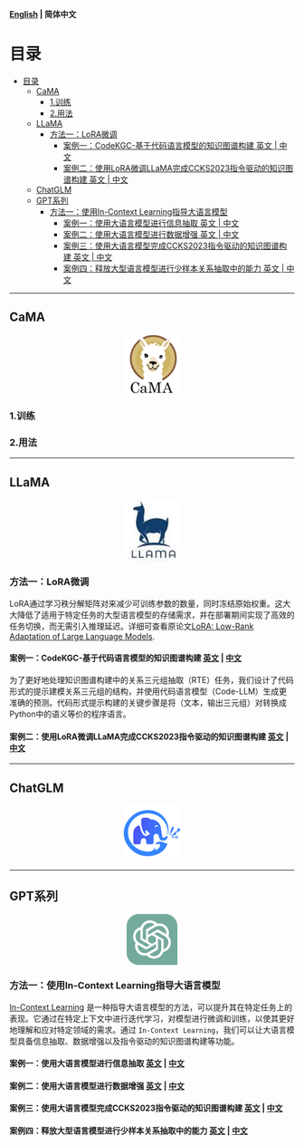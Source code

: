 <p align="left">
    <b> <a href="https://github.com/zjunlp/DeepKE/blob/llm/example/llm/README.md">English</a> | 简体中文</a> </b>
</p>

# 目录

- [目录](#目录)
  - [CaMA](#cama)
    - [1.训练](#1训练)
    - [2.用法](#2用法)
  - [LLaMA](#llama)
    - [方法一：LoRA微调](#方法一lora微调)
      - [案例一：CodeKGC-基于代码语言模型的知识图谱构建 英文 | 中文](#案例一codekgc-基于代码语言模型的知识图谱构建-英文--中文)
      - [案例二：使用LoRA微调LLaMA完成CCKS2023指令驱动的知识图谱构建 英文 | 中文](#案例二使用lora微调llama完成ccks2023指令驱动的知识图谱构建-英文--中文)
  - [ChatGLM](#chatglm)
  - [GPT系列](#gpt系列)
    - [方法一：使用In-Context Learning指导大语言模型](#方法一使用in-context-learning指导大语言模型)
      - [案例一：使用大语言模型进行信息抽取 英文 | 中文](#案例一使用大语言模型进行信息抽取-英文--中文)
      - [案例二：使用大语言模型进行数据增强 英文 | 中文](#案例二使用大语言模型进行数据增强-英文--中文)
      - [案例三：使用大语言模型完成CCKS2023指令驱动的知识图谱构建 英文 | 中文](#案例三使用大语言模型完成ccks2023指令驱动的知识图谱构建-英文--中文)
      - [案例四：释放大型语言模型进行少样本关系抽取中的能力 英文 | 中文](#案例四释放大型语言模型进行少样本关系抽取中的能力-英文--中文)

---

## CaMA

<p align="center" width="100%">
<a href="" target="_blank"><img src="assets/cama_logo.jpeg" alt="ZJU-CaMA" style="width: 20%; min-width: 20px; display: block; margin: auto;"></a>
</p>

### 1.训练


### 2.用法 

---

## LLaMA

<p align="center" width="100%">
<a href="" target="_blank"><img src="assets/llama_logo.jpeg" alt="LLaMA" style="width: 20%; min-width: 20px; display: block; margin: auto;"></a>
</p>

### 方法一：LoRA微调

LoRA通过学习秩分解矩阵对来减少可训练参数的数量，同时冻结原始权重。这大大降低了适用于特定任务的大型语言模型的存储需求，并在部署期间实现了高效的任务切换，而无需引入推理延迟。详细可查看原论文[LoRA: Low-Rank Adaptation of Large Language Models](https://arxiv.org/abs/2106.09685).

#### 案例一：CodeKGC-基于代码语言模型的知识图谱构建 [英文](./CodeKGC/README.md) | [中文](./CodeKGC/README_CN.md)

为了更好地处理知识图谱构建中的关系三元组抽取（RTE）任务，我们设计了代码形式的提示建模关系三元组的结构，并使用代码语言模型（Code-LLM）生成更准确的预测。代码形式提示构建的关键步骤是将（文本，输出三元组）对转换成Python中的语义等价的程序语言。

#### 案例二：使用LoRA微调LLaMA完成CCKS2023指令驱动的知识图谱构建 [英文](./InstructKGC/README.md) | [中文](./InstructKGC/README_CN.md)


---

## ChatGLM
<p align="center" width="100%">
<a href="" target="_blank"><img src="assets/chatglm_logo.png" alt="ChatGLM" style="width: 20%; min-width: 20px; display: block; margin: auto;"></a>
</p>

---

## GPT系列

<p align="center" width="100%">
<a href="" target="_blank"><img src="assets/chatgpt_logo.png" alt="GPT" style="width: 18%; min-width: 18px; display: block; margin: auto;"></a>
</p>

### 方法一：使用In-Context Learning指导大语言模型
[In-Context Learning](http://arxiv.org/abs/2301.00234) 是一种指导大语言模型的方法，可以提升其在特定任务上的表现。它通过在特定上下文中进行迭代学习，对模型进行微调和训练，以使其更好地理解和应对特定领域的需求。通过 `In-Context Learning`，我们可以让大语言模型具备信息抽取、数据增强以及指令驱动的知识图谱构建等功能。


#### 案例一：使用大语言模型进行信息抽取 [英文](./LLMICL/README.md/#ie-with-large-language-models) | [中文](./LLMICL/README_CN.md/#使用大语言模型进行信息抽取)


#### 案例二：使用大语言模型进行数据增强 [英文](./LLMICL/README.md/#data-augmentation-with-large-language-models) | [中文](./LLMICL/README_CN.md/#使用大语言模型进行数据增强)


#### 案例三：使用大语言模型完成CCKS2023指令驱动的知识图谱构建 [英文](./LLMICL/README.md/#ccks2023-instruction-based-knowledge-graph-construction-with-large-language-models) | [中文](./LLMICL/README_CN.md/#使用大语言模型完成ccks2023指令驱动的知识图谱构建)

#### 案例四：释放大型语言模型进行少样本关系抽取中的能力 [英文](./UnleashLLMRE/README.md) | [中文](./UnleashLLMRE/README_CN.md)


